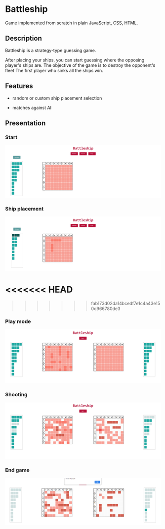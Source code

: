 # Battleship

Game implemented from scratch in plain JavaScript, CSS, HTML.

## Description

Battleship is a strategy-type guessing game. 

After placing your ships, you can start guessing where the opposing player's ships are.
The objective of the game is to destroy the opponent's fleet
The first player who sinks all the ships win.

## Features

- random or custom ship placement selection

- matches against AI

## Presentation​

### Start

<img src="pictures/battleship1.PNG"
     alt="Start"/>

### Ship placement

<img src="pictures/battleship3.PNG"
     alt="Ship placement"/>

<<<<<<< HEAD
=======


>>>>>>> fab173d02da14bcedf7e1c4a43e150d966780de3
### Play mode

<img src="pictures/battleship2.PNG"
     alt="Play mode"/>

### Shooting

<img src="pictures/battleship4.PNG"
     alt="Shooting"/>

### End game

<img src="pictures/lost.PNG"
     alt="End game"/>

 
 